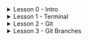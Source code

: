 <details>
  <summary>Lesson 0 - Intro</summary>
  
  <a href="http://www.youtube.com/watch?v=LlqjTVq6BzQ">Video</a>
  
  <details>
    <summary>Hometask 1</summary>
    
    HW_1. The first part
    Linux terminal (GitBash) commands

    Нужно уметь делать все пункты задания.
    Куда и в каком виде отправлять задание - скажу позже.

    1) Посмотреть где я
    2) Создать папку
    3) Зайти в папку
    4) Создать 3 папки
    5) Зайти в любоую папку
    6) Создать 5 файлов (3 txt, 2 json)
    7) Создать 3 папки
    8. Вывести список содержимого папки
    9) + Открыть любой txt файл
    10) + написать туда что-нибудь, любой текст.
    11) + сохранить и выйти.
    12) Выйти из папки на уровень выше
    —
    13) переместить любые 2 файла, которые вы создали, в любую другую папку.
    14) скопировать любые 2 файла, которые вы создали, в любую другую папку.
    15) Найти файл по имени
    16) просмотреть содержимое в реальном времени (команда grep) изучите как она работает.
    17) вывести несколько первых строк из текстового файла
    18) вывести несколько последних строк из текстового файла
    19) просмотреть содержимое длинного файла (команда less) изучите как она работает.
    20) вывести дату и время
    =========

    Задание *
    1) Отправить http запрос на сервер.
    http://162.55.220.72:5005/terminal-hw-request
    2) Написать скрипт который выполнит автоматически пункты 3, 4, 5, 6, 7, 8, 13
  </details>
  
</details>

<details>
  <summary>Lesson 1 - Terminal</summary>
  
  <details>
    <summary>Homework 2</summary>
  </details>
  
</details>

<details>
  <summary>Lesson 2 - Git</summary>
  
  [![IMAGE ALT TEXT](http://img.youtube.com/vi/Y_G04OcFXMA/0.jpg)](http://www.youtube.com/watch?v=Y_G04OcFXMA)
</details>

<details>
  <summary>Lesson 3 - Git Branches</summary>
  
  [![IMAGE ALT TEXT](http://img.youtube.com/vi/zkoys4jQra0/0.jpg)](http://www.youtube.com/watch?v=zkoys4jQra0)
</details>
